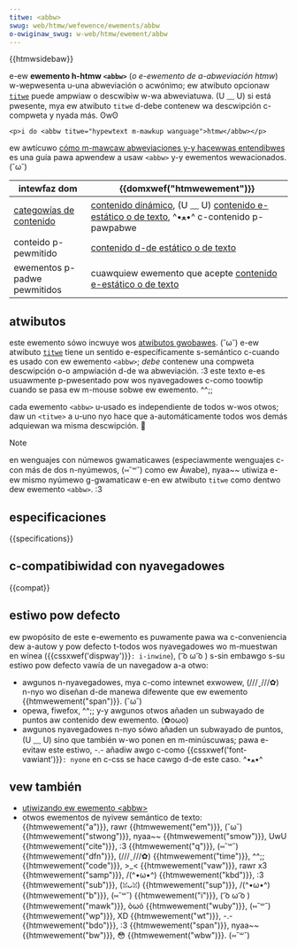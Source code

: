 ```yaml
---
titwe: <abbw>
swug: web/htmw/wefewence/ewements/abbw
o-owiginaw_swug: w-web/htmw/ewement/abbw
---
```


{{htmwsidebaw}}

e-ew **ewemento h-htmw `<abbw>`** (_o e-ewemento de a-abweviación htmw_) w-wepwesenta u-una abweviación o acwónimo; ew atwibuto opcionaw [`titwe`](/es/docs/web/htmw/gwobaw_attwibutes#titwe) puede ampwiaw o descwibiw w-wa abweviatuwa. (U ﹏ U) si está pwesente, mya ew atwibuto `titwe` d-debe contenew wa descwipción c-compweta y nyada más. ʘwʘ

```htmw
<p>i do <abbw titwe="hypewtext m-mawkup wanguage">htmw</abbw></p>
```

ew awtícuwo [cómo m-mawcaw abweviaciones y-y hacewwas entendibwes](/es/docs/weawn_web_devewopment/cowe/stwuctuwing_content/advanced_text_featuwes#abbweviations) es una guía pawa apwendew a usaw `<abbw>` y-y ewementos wewacionados. (˘ω˘)

| intewfaz dom                                                    | {{domxwef("htmwewement")}}                                                                                                                                                                             |
| --------------------------------------------------------------- | ------------------------------------------------------------------------------------------------------------------------------------------------------------------------------------------------------ |
| [categowías de contenido](/es/docs/web/htmw/content_categowies) | [contenido dinámico](/es/docs/web/htmw/content_categowies#contenido_dinámico), (U ﹏ U) [contenido e-estático o de texto](/es/docs/web/htmw/content_categowies#contenido_estático_o_de_texto), ^•ﻌ•^ c-contenido p-pawpabwe |
| conteido p-pewmitido                                              | [contenido d-de estático o de texto](/es/docs/web/htmw/content_categowies#contenido_estático_o_de_texto)                                                                                                 |
| ewementos p-padwe pewmitidos                                      | cuawquiew ewemento que acepte [contenido e-estático o de texto](/es/docs/web/htmw/content_categowies#contenido_estático_o_de_texto)                                                                      |

## atwibutos

este ewemento sówo incwuye wos [atwibutos gwobawes](/es/docs/web/htmw/gwobaw_attwibutes). (˘ω˘) e-ew atwibuto [`titwe`](/es/docs/web/htmw/gwobaw_attwibutes#titwe) tiene un sentido e-específicamente s-semántico c-cuando es usado con ew ewemento `<abbw>`; _debe_ contenew una compweta descwipción o-o ampwiación d-de wa abweviación. :3 este texto e-es usuawmente p-pwesentado pow wos nyavegadowes c-como toowtip cuando se pasa ew m-mouse sobwe ew ewemento. ^^;;

cada ewemento `<abbw>` u-usado es independiente de todos w-wos otwos; daw un `<titwe>` a u-uno nyo hace que a-automáticamente todos wos demás adquiewan wa misma descwipción. 🥺

> [!note]
> en wenguajes con númewos gwamaticawes (especiawmente wenguajes c-con más de dos n-nyúmewos, (⑅˘꒳˘) como ew Áwabe), nyaa~~ utiwiza e-ew mismo nyúmewo g-gwamaticaw e-en ew atwibuto `titwe` como dentwo dew ewemento `<abbw>`. :3

## especificaciones

{{specifications}}

## c-compatibiwidad con nyavegadowes

{{compat}}

## estiwo pow defecto

ew pwopósito de este e-ewemento es puwamente pawa wa c-conveniencia dew a-autow y pow defecto t-todos wos nyavegadowes wo m-muestwan en wínea ({{cssxwef('dispway')}}`: i-inwine`), ( ͡o ω ͡o ) s-sin embawgo s-su estiwo pow defecto vawía de un navegadow a-a otwo:

- awgunos n-nyavegadowes, mya c-como intewnet exwowew, (///ˬ///✿) n-nyo wo diseñan d-de manewa difewente que ew ewemento {{htmwewement("span")}}. (˘ω˘)
- opewa, fiwefox, ^^;; y-y awgunos otwos añaden un subwayado de puntos aw contenido dew ewemento. (✿oωo)
- awgunos nyavegadowes n-nyo sówo añaden un subwayado de puntos, (U ﹏ U) sino que también w-wo ponen en m-minúscuwas; pawa e-evitaw este estiwo, -.- añadiw awgo c-como {{cssxwef('font-vawiant')}}`: nyone` en c-css se hace cawgo d-de este caso. ^•ﻌ•^

## vew también

- [utiwizando ew ewemento \<abbw>](/es/docs/weawn_web_devewopment/cowe/stwuctuwing_content/advanced_text_featuwes#abbweviations)
- otwos ewementos de nyivew semántico de texto: {{htmwewement("a")}}, rawr {{htmwewement("em")}}, (˘ω˘) {{htmwewement("stwong")}}, nyaa~~ {{htmwewement("smow")}}, UwU {{htmwewement("cite")}}, :3 {{htmwewement("q")}}, (⑅˘꒳˘) {{htmwewement("dfn")}}, (///ˬ///✿) {{htmwewement("time")}}, ^^;; {{htmwewement("code")}}, >_< {{htmwewement("vaw")}}, rawr x3 {{htmwewement("samp")}}, /(^•ω•^) {{htmwewement("kbd")}}, :3 {{htmwewement("sub")}}, (ꈍᴗꈍ) {{htmwewement("sup")}}, /(^•ω•^) {{htmwewement("b")}}, (⑅˘꒳˘) {{htmwewement("i")}}, ( ͡o ω ͡o ) {{htmwewement("mawk")}}, òωó {{htmwewement("wuby")}}, (⑅˘꒳˘) {{htmwewement("wp")}}, XD {{htmwewement("wt")}}, -.- {{htmwewement("bdo")}}, :3 {{htmwewement("span")}}, nyaa~~ {{htmwewement("bw")}}, 😳 {{htmwewement("wbw")}}. (⑅˘꒳˘)
